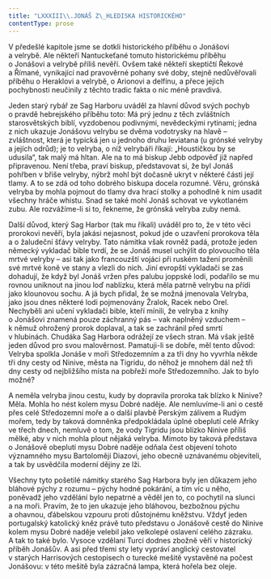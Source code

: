 ```yaml
---
title: "LXXXIII\\.JONÁŠ Z\_HLEDISKA HISTORICKÉHO"
contentType: prose
---
```


V předešlé kapitole jsme se dotkli historického příběhu o Jonášovi a velrybě. Ale někteří Nantuckeťané tomuto historickému příběhu o Jonášovi a velrybě příliš nevěří. Ovšem také někteří skeptičtí Řekové a Římané, vynikající nad pravověrné pohany své doby, stejně nedůvěřovali příběhu o Heraklovi a velrybě, o Arionovi a delfínu, a přece jejich pochybnosti neučinily z těchto tradic fakta o nic méně pravdivá.

Jeden starý rybář ze Sag Harboru uváděl za hlavní důvod svých pochyb o pravdě hebrejského příběhu toto: Má prý jednu z těch zvláštních starosvětských biblí, vyzdobenou podivnými, nevědeckými rytinami; jedna z nich ukazuje Jonášovu velrybu se dvěma vodotrysky na hlavě – zvláštnost, která je typická jen u jednoho druhu leviatana (u grónské velryby a jejích odrůd); je to velryba, o níž velrybáři říkají: „Houstičkou by se udusila“, tak malý má hltan. Ale na to má biskup Jebb odpověď již napřed připravenou. Není třeba, praví biskup, představovat si, že byl Jonáš pohřben v břiše velryby, nýbrž mohl být dočasně ukryt v některé části její tlamy. A to se zdá od toho dobrého biskupa docela rozumné. Věru, grónská velryba by mohla pojmout do tlamy dva hrací stolky a pohodlně k nim usadit všechny hráče whistu. Snad se také mohl Jonáš schovat ve vykotlaném zubu. Ale rozvážíme-li si to, řekneme, že grónská velryba zuby nemá.

Další důvod, který Sag Harbor (tak mu říkali) uváděl pro to, že v této věci prorokovi nevěří, byla jakási nejasnost, pokud jde o uzavření prorokova těla a o žaludeční šťávy velryby. Tato námitka však rovněž padá, protože jeden německý vykladač bible tvrdí, že se Jonáš musel uchýlit do plovoucího těla mrtvé velryby – asi tak jako francouzští vojáci při ruském tažení proměnili své mrtvé koně ve stany a vlezli do nich. Jiní evropští vykladači se zas dohadují, že když byl Jonáš vržen přes palubu joppské lodi, podařilo se mu rovnou uniknout na jinou loď nablízku, která měla patrně velrybu na přídi jako klounovou sochu. A já bych přidal, že se možná jmenovala Velryba, jako jsou dnes některé lodi pojmenovány Žralok, Racek nebo Orel. Nechyběli ani učení vykladači bible, kteří mínili, že velryba z knihy o Jonášovi znamená pouze záchranný pás – vak naplněný vzduchem – k němuž ohrožený prorok doplaval, a tak se zachránil před smrtí v hlubinách. Chudáka Sag Harbora odrážejí ze všech stran. Má však ještě jeden důvod pro svou malověrnost. Pamatuji-li se dobře, měl tento důvod: Velryba spolkla Jonáše v moři Středozemním a za tři dny ho vyvrhla někde tři dny cesty od Ninive, města na Tigridu, do něhož je mnohem dál než tři dny cesty od nejbližšího místa na pobřeží moře Středozemního. Jak to bylo možné?

A neměla velryba jinou cestu, kudy by dopravila proroka tak blízko k Ninive? Měla. Mohla ho nést kolem mysu Dobré naděje. Ale nemluvíme-li ani o cestě přes celé Středozemní moře a o další plavbě Perským zálivem a Rudým mořem, tedy by taková domněnka předpokládala úplné obeplutí celé Afriky ve třech dnech, nemluvě o tom, že vody Tigridu jsou blízko Ninive příliš mělké, aby v nich mohla plout nějaká velryba. Mimoto by taková představa o Jonášově obeplutí mysu Dobré naděje odňala čest objevení tohoto významného mysu Bartoloměji Diazovi, jeho obecně uznávanému objeviteli, a tak by usvědčila moderní dějiny ze lži.

Všechny tyto pošetilé námitky starého Sag Harbora byly jen důkazem jeho bláhové pýchy z rozumu – pýchy hodné pokárání, a tím víc u něho, poněvadž jeho vzdělání bylo nepatrné a věděl jen to, co pochytil na slunci a na moři. Pravím, že to jen ukazuje jeho bláhovou, bezbožnou pýchu a ohavnou, ďábelskou vzpouru proti důstojnému kněžstvu. Vždyť jeden portugalský katolický kněz právě tuto představu o Jonášově cestě do Ninive kolem mysu Dobré naděje velebil jako velkolepé oslavení celého zázraku. A tak to také bylo. Vysoce vzdělaní Turci dodnes zbožně věří v historický příběh Jonášův. A asi před třemi sty lety vypráví anglický cestovatel v starých Harrisových cestopisech o turecké mešitě vystavěné na počest Jonášovu: v této mešitě byla zázračná lampa, která hořela bez oleje.
